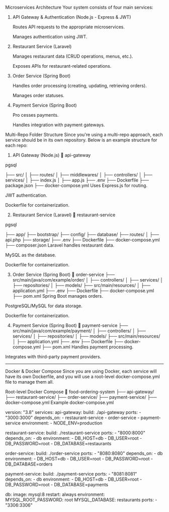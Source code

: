 Microservices Architecture
Your system consists of four main services:

1. API Gateway & Authentication (Node.js - Express & JWT)

    Routes API requests to the appropriate microservices.

    Manages authentication using JWT.

2. Restaurant Service (Laravel)

    Manages restaurant data (CRUD operations, menus, etc.).

    Exposes APIs for restaurant-related operations.

3. Order Service (Spring Boot)

    Handles order processing (creating, updating, retrieving orders).

    Manages order statuses.

4. Payment Service (Spring Boot)

    Pro cesses payments.

    Handles integration with payment gateways.

Multi-Repo Folder Structure
Since you're using a multi-repo approach, each service should be in its own repository. Below is an example structure for each repo:

1. API Gateway (Node.js)
📂 api-gateway

pgsql


├── src/
│   ├── routes/
│   ├── middlewares/
│   ├── controllers/
│   ├── services/
│   ├── index.js
│   ├── app.js
├── .env
├── Dockerfile
├── package.json
├── docker-compose.yml
Uses Express.js for routing.

JWT authentication.

Dockerfile for containerization.

2. Restaurant Service (Laravel)
📂 restaurant-service

pgsql


├── app/
├── bootstrap/
├── config/
├── database/
├── routes/
│   ├── api.php
├── storage/
├── .env
├── Dockerfile
├── docker-compose.yml
├── composer.json
Laravel handles restaurant data.

MySQL as the database.

Dockerfile for containerization.

3. Order Service (Spring Boot)
📂 order-service
├── src/main/java/com/example/order/
│   ├── controllers/
│   ├── services/
│   ├── repositories/
│   ├── models/
├── src/main/resources/
│   ├── application.yml
├── .env
├── Dockerfile
├── docker-compose.yml
├── pom.xml
Spring Boot manages orders.

PostgreSQL/MySQL for data storage.

Dockerfile for containerization.

4. Payment Service (Spring Boot)
📂 payment-service
├── src/main/java/com/example/payment/
│   ├── controllers/
│   ├── services/
│   ├── repositories/
│   ├── models/
├── src/main/resources/
│   ├── application.yml
├── .env
├── Dockerfile
├── docker-compose.yml
├── pom.xml
Handles payment processing.

Integrates with third-party payment providers.

---------------------------------------------------------------------------------------------------------
Docker & Docker Compose
Since you are using Docker, each service will have its own Dockerfile, and you will use a root-level docker-compose.yml file to manage them all.

Root-level Docker Compose
📂 food-ordering-system
├── api-gateway/
├── restaurant-service/
├── order-service/
├── payment-service/
├── docker-compose.yml
Example docker-compose.yml

version: "3.8"
services:
  api-gateway:
    build: ./api-gateway
    ports:
      - "3000:3000"
    depends_on:
      - restaurant-service
      - order-service
      - payment-service
    environment:
      - NODE_ENV=production

  restaurant-service:
    build: ./restaurant-service
    ports:
      - "8000:8000"
    depends_on:
      - db
    environment:
      - DB_HOST=db
      - DB_USER=root
      - DB_PASSWORD=root
      - DB_DATABASE=restaurants

  order-service:
    build: ./order-service
    ports:
      - "8080:8080"
    depends_on:
      - db
    environment:
      - DB_HOST=db
      - DB_USER=root
      - DB_PASSWORD=root
      - DB_DATABASE=orders

  payment-service:
    build: ./payment-service
    ports:
      - "8081:8081"
    depends_on:
      - db
    environment:
      - DB_HOST=db
      - DB_USER=root
      - DB_PASSWORD=root
      - DB_DATABASE=payments

  db:
    image: mysql:8
    restart: always
    environment:
      MYSQL_ROOT_PASSWORD: root
      MYSQL_DATABASE: restaurants
    ports:
      - "3306:3306"